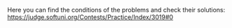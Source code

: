 Here you can find the conditions of the problems and check their solutions:
https://judge.softuni.org/Contests/Practice/Index/3019#0